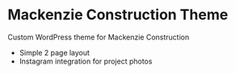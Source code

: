 # Mackenzie Construction Theme
Custom WordPress theme for Mackenzie Construction

- Simple 2 page layout
- Instagram integration for project photos
